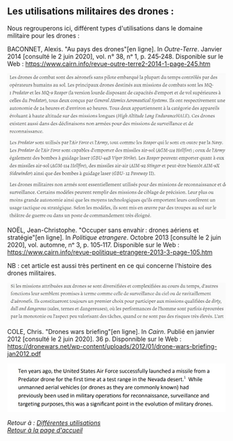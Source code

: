 ## Les utilisations militaires des drones :  

Nous regrouperons ici, différent types d'utilisations dans le domaine militaire pour les drones :    

BACONNET, Alexis. "Au pays des drones"[en ligne]. In *Outre-Terre*. Janvier 2014 [consulté le 2 juin 2020], vol. n° 38, nᵒ 1, p. 245‑248. Disponible sur le Web : <https://www.cairn.info/revue-outre-terre2-2014-1-page-245.htm>  

![scmilitairefr](images/um1.jpg)  


NOËL, Jean-Christophe. "Occuper sans envahir : drones aériens et stratégie"[en ligne]. In *Politique etrangere*. Octobre 2013 [consulté le 2 juin 2020], vol. automne, nᵒ 3, p. 105‑117. Disponible sur le Web : <https://www.cairn.info/revue-politique-etrangere-2013-3-page-105.htm>  

NB : cet article est aussi très pertinent en ce qui concerne l'histoire des drones militaires.  

![scmilitairefr](images/um2.jpg)   


COLE, Chris. "Drones wars briefing"[en ligne]. In *Cairn*. Publié en janvier 2012 [consulté le 2 juin 2020]. 36 p. Disponnible sur le Web : <https://dronewars.net/wp-content/uploads/2012/01/drone-wars-briefing-jan2012.pdf>  

![scmilitaireeng](images/um3.jpg)   


*Retour à : [Différentes utilisations](uti.md)*  
[*Retour à la page d'accueil*](index.md)
